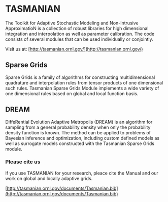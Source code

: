 # TASMANIAN

The Toolkit for Adaptive Stochastic Modeling and Non-Intrusive ApproximatioN is a collection of robust libraries for high dimensional integration and interpolation as well as parameter calibration. The code consists of several modules that can be used individually or conjointly.

Visit us at: [http://tasmanian.ornl.gov/](http://tasmanian.ornl.gov/)

Sparse Grids
--------------

Sparse Grids is a family of algorithms for constructing multidimensional quadrature and interpolation rules from tensor products of one dimensional such rules. Tasmanian Sparse Grids Module implements a wide variety of one dimensional rules based on global and local function basis.

DREAM
--------------
DiffeRential Evolution Adaptive Metropolis (DREAM) is an algorithm for sampling from a general probability density when only the probability density function is known. The method can be applied to problems of Bayesian inference and optimization, including custom defined models as well as surrogate models constructed with the Tasmanian Sparse Grids module. 

### Please cite us
If you use TASMANIAN for your research, pleace cite the Manual and our work on global and locally adaptive grids.

[http://tasmanian.ornl.gov/documents/Tasmanian.bib](http://tasmanian.ornl.gov/documents/Tasmanian.bib)
